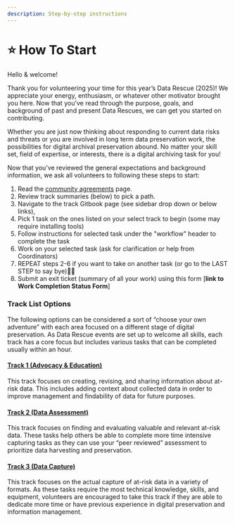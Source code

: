 ```yaml
---
description: Step-by-step instructions
---
```


# ⭐ How To Start


Hello & welcome!

Thank you for volunteering your time for this year’s Data Rescue (2025)! We appreciate your energy, enthusiasm, or whatever other motivator brought you here. Now that you’ve read through the purpose, goals, and background of past and present Data Rescues, we can get you started on contributing.

Whether you are just now thinking about responding to current data risks and threats or you are involved in long term data preservation work, the possibilities for digital archival preservation abound. No matter your skill set, field of expertise, or interests, there is a digital archiving task for you!

Now that you’ve reviewed the general expectations and background information, we ask all volunteers to following these steps to start:

1. Read the [community agreements](../community-agreements.md) page.&#x20;
2. Review track summaries (below) to pick a path.&#x20;
3. Navigate to the track Gitbook page (see sidebar drop down or below links),&#x20;
4. Pick 1 task on the ones listed on your select track to begin (some may require installing tools)
5. Follow instructions for selected task under the "workflow" header to complete the task
6. Work on your selected task (ask for clarification or help from Coordinators)
7. REPEAT steps 2-6 if you want to take on another task (or go to the LAST STEP to say bye)👋🏼&#x20;
8. Submit an exit ticket (summary of all your work) using this form [**link to Work Completion Status Form**]

### Track List Options

The following options can be considered a sort of “choose your own adventure” with each area focused on a different stage of digital preservation. As Data Rescue events are set up to welcome all skills, each track has a core focus but includes various tasks that can be completed usually within an hour.

#### [Track 1  (Advocacy & Education)](track-1-advocacy-education.md)

This track focuses on creating, revising, and sharing information about at-risk data. This includes adding context about collected data in order to improve management and findability of data for future purposes.

#### [Track 2  (Data Assessment)](track-2-data-assessment.md)

This track focuses on finding and evaluating valuable and relevant at-risk data. These tasks help others be able to complete more time intensive capturing tasks as they can use your “peer reviewed” assessment to prioritize data harvesting and preservation.

#### [Track 3 (Data Capture)](track-3-data-capture.md)

This track focuses on the actual capture of at-risk data in a variety of formats. As these tasks require the most technical knowledge, skills, and equipment, volunteers are encouraged to take this track if they are able to dedicate more time or have previous experience in digital preservation and information management.


